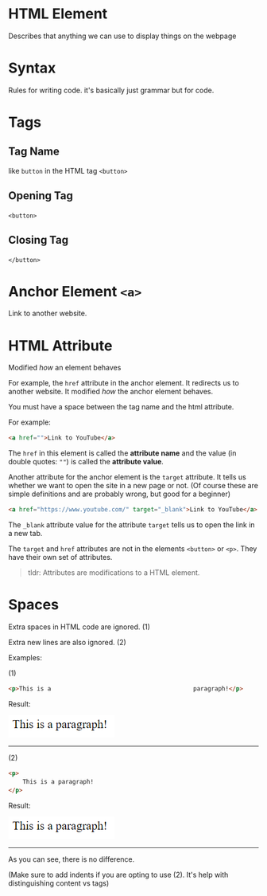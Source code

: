 # HTML Element

Describes that anything we can use to display things on the webpage

# Syntax

Rules for writing code. it's basically just grammar but for code.

# Tags

## Tag Name

like `button` in the HTML tag `<button>`

## Opening Tag

`<button>`

## Closing Tag

`</button>`

# Anchor Element `<a>`

Link to another website.

# HTML Attribute

Modified _how_ an element behaves

For example, the `href` attribute in the anchor element. It redirects us to another website. It modified _how_ the anchor element behaves.

You must have a space between the tag name and the html attribute.

For example:

```html
<a href="">Link to YouTube</a>
```

The `href` in this element is called the **attribute name** and the value (in double quotes: `""`) is called the **attribute value**.

Another attribute for the anchor element is the `target` attribute. It tells us whether we want to open the site in a new page or not. (Of course these are simple definitions and are probably wrong, but good for a beginner)

```html
<a href="https://www.youtube.com/" target="_blank">Link to YouTube</a>
```

The `_blank` attribute value for the attribute `target` tells us to open the link in a new tab.

The `target` and `href` attributes are not in the elements `<button>` or `<p>`. They have their own set of attributes.

> tldr: Attributes are modifications to a HTML element.

# Spaces

Extra spaces in HTML code are ignored. (1)

Extra new lines are also ignored. (2)

Examples:

(1)

```html
<p>This is a                                        paragraph!</p>
```

Result:

![This is a paragraph!](image.png)
<hr>
(2)

```html
<p>
    This is a paragraph!
</p>
```

Result:

![This is a paragraph!](image.png)

<hr>

As you can see, there is no difference.

(Make sure to add indents if you are opting to use (2). It's help with distinguishing content vs tags)